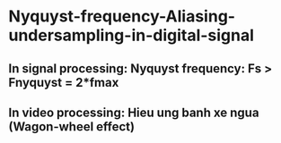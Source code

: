 # Nyquyst-frequency-Aliasing-undersampling-in-digital-signal

## In signal processing: Nyquyst frequency: Fs > Fnyquyst = 2*fmax

## In video processing: Hieu ung banh xe ngua (Wagon-wheel effect) 


